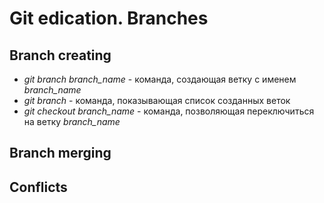 # Git edication. Branches

## Branch creating

* *git branch branch_name* - команда, создающая ветку с именем *branch_name*
* *git branch* - команда, показывающая список созданных веток
* *git checkout branch_name* - команда, позволяющая переключиться на ветку *branch_name*

## Branch merging

## Conflicts